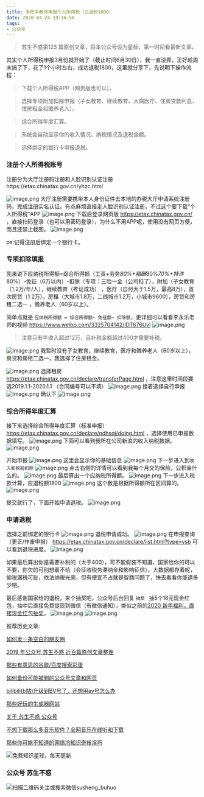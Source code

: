 ```yaml
---
title: 手把手教你申报个人所得税（已退税1800）
date: 2020-04-24 19:16:50
tags:
- 公众号
---
```

> 苏生不惑第123 篇原创文章，将本公众号设为星标，第一时间看最新文章。

其实个人所得税申报3月份就开始了（截止时间6月30日），我一直没弄，正好趁周末搞了下，花了1个小时左右，成功退税1800，这里就分享下，先说明下操作流程：

> 下载个人所得税APP（网页版也可以）。

> 选择专项附加扣除申报（子女教育、继续教育、大病医疗、住房贷款利息、住房租金和赡养老人）。

> 综合所得年度汇算。

> 系统会自动显示你的收入情况、纳税情况及退税金额。

> 选择绑定的银行卡申报退税。


### 注册个人所得税账号
注册分为大厅注册码注册和人脸识别认证注册https://etax.chinatax.gov.cn/yhzc.html

![image.png](https://upload-images.jianshu.io/upload_images/17817191-73e8bbb282e6ddd1.png?imageMogr2/auto-orient/strip%7CimageView2/2/w/1240)
大厅注册需要携带本人身份证件去本地的办税大厅申请系统注册码，完成注册实名认证。有点麻烦直接走人脸识别认证注册，不过这个要下载“个人所得税”APP
![image.png](https://upload-images.jianshu.io/upload_images/17817191-03eb9b2566187638.png?imageMogr2/auto-orient/strip%7CimageView2/2/w/1240)
下载后登录网页版 https://etax.chinatax.gov.cn/ ，直接扫码登录（也可以用密码登录），为什么不用APP呢，使用没有网页方便，而且还禁止截图。
![image.png](https://upload-images.jianshu.io/upload_images/17817191-a4fae0e8a55f0c9d.png?imageMogr2/auto-orient/strip%7CimageView2/2/w/1240)

ps:记得注册后绑定一个银行卡。



 ### 专项扣除填报
先来说下应纳税所得额=综合所得额（工资+劳务*80%+稿酬*80%*70%+特许*80%）-免征（6万以内）-扣除（专项：三险一金（公司扣了），附加（子女教育（1.2万/年/人），继续教育（考证成功） ，医疗（自付大于1.5万，最高8万），首次房贷（1.2万），房租（大城市1.8万，二线城市1.2万，小城市9600），房贷和房租二选一 ，赡养老人（60岁以上）。

简单点就是 `应纳税所得额 = 综合所得额– 免征额– 扣除额`，更详细可以看看李永乐老师的视频 https://www.weibo.com/3325704142/IDT676Uvl
![image.png](https://upload-images.jianshu.io/upload_images/17817191-c3f31232fed46533.png?imageMogr2/auto-orient/strip%7CimageView2/2/w/1240)


> 注意只有年收入超过12万，且补税金额超过400才需要补税。

![image.png](https://upload-images.jianshu.io/upload_images/17817191-6e638ac714aa1965.png?imageMogr2/auto-orient/strip%7CimageView2/2/w/1240)
我暂时没有子女教育，继续教育，医疗和赡养老人（60岁以上），房贷和房租二选一，我选择了住房租金。

![image.png](https://upload-images.jianshu.io/upload_images/17817191-f53313d084d881d9.png?imageMogr2/auto-orient/strip%7CimageView2/2/w/1240)
选择租房 https://etax.chinatax.gov.cn/declare/transferPage.html ，注意这里时间段要选2019.1.1-2020.1.1 （合同编号可以不填）
![image.png](https://upload-images.jianshu.io/upload_images/17817191-9223ed66c01075c5.png?imageMogr2/auto-orient/strip%7CimageView2/2/w/1240)
接着选择自行申报
![image.png](https://upload-images.jianshu.io/upload_images/17817191-97dbaf6eb93e88c2.png?imageMogr2/auto-orient/strip%7CimageView2/2/w/1240)
确认下
![image.png](https://upload-images.jianshu.io/upload_images/17817191-3956333d915dc9a4.png?imageMogr2/auto-orient/strip%7CimageView2/2/w/1240)

### 综合所得年度汇算
接下来选择综合所得年度汇算（标准申报）https://etax.chinatax.gov.cn/declare/ndhsqj/doing.html   ，选择使用已申报数据填写。
![image.png](https://upload-images.jianshu.io/upload_images/17817191-7d5f8857e192a01e.png?imageMogr2/auto-orient/strip%7CimageView2/2/w/1240)
下面可以看到我所在公司新浪的收入纳税数据。
![image.png](https://upload-images.jianshu.io/upload_images/17817191-2f225a2338b64e35.png?imageMogr2/auto-orient/strip%7CimageView2/2/w/1240)

开始申报
![image.png](https://upload-images.jianshu.io/upload_images/17817191-c0b8142ef3c7bce7.png?imageMogr2/auto-orient/strip%7CimageView2/2/w/1240)
这里会显示你的基础信息
![image.png](https://upload-images.jianshu.io/upload_images/17817191-248aa5a1a6357814.png?imageMogr2/auto-orient/strip%7CimageView2/2/w/1240)
下一步进入到`收入和税前扣除`
![image.png](https://upload-images.jianshu.io/upload_images/17817191-63c9ae62bc5bfeb3.png?imageMogr2/auto-orient/strip%7CimageView2/2/w/1240)
点击右侧的详情可以看到我每个月交的保险，公积金什么的。
![image.png](https://upload-images.jianshu.io/upload_images/17817191-6a4ad4ae79ebc49a.png?imageMogr2/auto-orient/strip%7CimageView2/2/w/1240)
最后算出一个应纳税所得额。
![image.png](https://upload-images.jianshu.io/upload_images/17817191-4a59dab7cd9c2f1a.png?imageMogr2/auto-orient/strip%7CimageView2/2/w/1240)
下一步进入税款计算，应退税额1800
![image.png](https://upload-images.jianshu.io/upload_images/17817191-34562456a7562ae9.png?imageMogr2/auto-orient/strip%7CimageView2/2/w/1240)
这个数是根据所得额所在区间算的。
![image.png](https://upload-images.jianshu.io/upload_images/17817191-226fefa02e8f1e0a.png?imageMogr2/auto-orient/strip%7CimageView2/2/w/1240)

提交就行了，下面开始申请退税。
![image.png](https://upload-images.jianshu.io/upload_images/17817191-a26b4a586490b268.png?imageMogr2/auto-orient/strip%7CimageView2/2/w/1240)
### 申请退税
选择之前绑定的银行卡
![image.png](https://upload-images.jianshu.io/upload_images/17817191-5d4cf873b2f0d645.png?imageMogr2/auto-orient/strip%7CimageView2/2/w/1240)
退税申请成功。
![image.png](https://upload-images.jianshu.io/upload_images/17817191-0a563441e1de0b28.png?imageMogr2/auto-orient/strip%7CimageView2/2/w/1240)
在申报查询（更正/作废申报） https://etax.chinatax.gov.cn/declare/list.html?type=ysb 可以看到退税进度。
![image.png](https://upload-images.jianshu.io/upload_images/17817191-9c13bf5f276078cc.png?imageMogr2/auto-orient/strip%7CimageView2/2/w/1240)

如果最后算出你是需要补税的（大于400），可不能假装不知道，国家给你的可以不要，你欠的可别想着不给（会征收税务滞纳金和影响征信），大数据都存着呢，偷税漏税可耻，依法纳税光荣，但有便宜不占就是智商问题了，快去看看你能退多少吧。

最后感谢国家给的退税，来个抽奖吧，公众号后台回复 `抽奖 ` 抽5个16元现金红包，抽中后直接免费提现到微信（有微信通知），类似之前的[2020 新年福利，直接现金红包抽奖](https://mp.weixin.qq.com/s/fMQenTVYUygUY1H1H8kM-g)。
![image.png](https://upload-images.jianshu.io/upload_images/17817191-2766d7ee5b37200d.png?imageMogr2/auto-orient/strip%7CimageView2/2/w/1240)
![image.png](https://upload-images.jianshu.io/upload_images/17817191-07af8a8258f4c861.png?imageMogr2/auto-orient/strip%7CimageView2/2/w/1240)


推荐历史文章:

[如何发一条空白的朋友圈](https://mp.weixin.qq.com/s/Xz1m-mqtCcBF_4hmGCpkUQ)

[2019 年公众号 苏生不惑 近百篇原创文章整理](https://mp.weixin.qq.com/s/Lm4l_aPCSXymUGcqO_Yf3g)

[那些有意思的谷歌/百度搜索彩蛋](https://mp.weixin.qq.com/s/dXZhN3GbqQslg7-YHcRL3A)

[如何备份可能被删的公众号文章和网页 ](https://mp.weixin.qq.com/s/bIE23HBq_sqvLkV18_BlbQ)

[bilibili(b站)升级到BV号了，还想用av号怎么办](https://mp.weixin.qq.com/s/I3LR8ikHoX80WjaMCoMVlw)

[那些好玩的生成器网站](https://mp.weixin.qq.com/s/mPpRYbjfgpVqKcpFwnPYtA)

[关于 苏生不惑 公众号](https://mp.weixin.qq.com/s/nX0KtON_0ORGFAxw0m3g3g)

[不想下载那么多音乐软件？全网音乐在线听和下载](https://mp.weixin.qq.com/s/WSSddtoCJkW9kJVwkGh0nQ)

[那些你可能不知道的网络冷知识奇技淫巧](https://mp.weixin.qq.com/s/-p-RZLh8ovNiCYv6YQkbrw)

 
![免费知识星球，每天更新](https://upload-images.jianshu.io/upload_images/17817191-9d41aa25edcd25c4.png?imageMogr2/auto-orient/strip%7CimageView2/2/w/1240)
### 公众号 苏生不惑
 ![扫描二维码关注或搜索微信susheng_buhuo](https://upload-images.jianshu.io/upload_images/17817191-6e0079f95d4c0338.jpg?imageMogr2/auto-orient/strip%7CimageView2/2/w/1240)